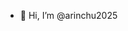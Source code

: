 - 👋 Hi, I’m @arinchu2025


<!---
arinchu2025/arinchu2025 is a ✨ special ✨ repository because its `README.md` (this file) appears on your GitHub profile.
You can click the Preview link to take a look at your changes.
--->
